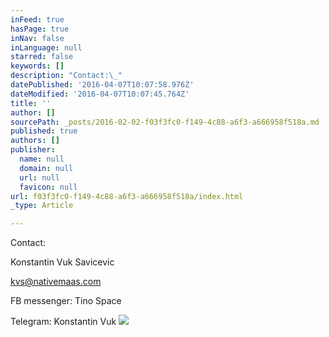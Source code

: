```yaml
---
inFeed: true
hasPage: true
inNav: false
inLanguage: null
starred: false
keywords: []
description: "Contact:\_"
datePublished: '2016-04-07T10:07:58.976Z'
dateModified: '2016-04-07T10:07:45.764Z'
title: ''
author: []
sourcePath: _posts/2016-02-02-f03f3fc0-f149-4c88-a6f3-a666958f518a.md
published: true
authors: []
publisher:
  name: null
  domain: null
  url: null
  favicon: null
url: f03f3fc0-f149-4c88-a6f3-a666958f518a/index.html
_type: Article

---
```

Contact: 

Konstantin Vuk Savicevic

kvs@nativemaas.com

FB messenger: Tino Space

Telegram: Konstantin Vuk
![](https://the-grid-user-content.s3-us-west-2.amazonaws.com/c9a47a07-b324-497c-9d6e-97266ce606e0.jpg)
